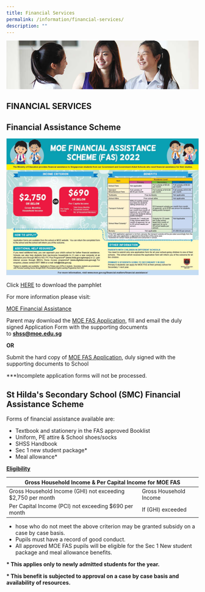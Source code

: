 ```yaml
---
title: Financial Services
permalink: /information/financial-services/
description: ""
---
```

![](/images/Information/Financial%20Services%20Banner.jpg)

FINANCIAL SERVICES
------------------

Financial Assistance Scheme
---------------------------

![](/images/Information/Financial%20Services%201.jpg)

Click [HERE](/files/MOE_FAS_Pamphlet_2022.pdf) to download the pamphlet

  

For more information please visit: 

[MOE Financial Assistance](https://www.moe.gov.sg/financial-matters/financial-assistance)

  

Parent may download the [MOE FAS Application](/files/SHSS%20MOE%20FAS%20Appln%20caa%20Sept%202021.pdf), fill and email the duly signed Application Form with the supporting documents to **[shss@moe.edu.sg](mailto:shss@moe.edu.sg)**

**OR**

  

Submit the hard copy of [MOE FAS Application](https://sthildassec.moe.edu.sg/qql/slot/u168/Information/Financial%20Service/SHSS%20MOE%20FAS%20Appln%20caa%20Sept%202021.pdf), duly signed with the supporting documents to School

  

\*\*\*Incomplete application forms will not be processed.

  

St Hilda's Secondary School (SMC) Financial Assistance Scheme
-------------------------------------------------------------

Forms of financial assistance available are:

*   Textbook and stationery in the FAS approved Booklist
*   Uniform, PE attire & School shoes/socks 
*   SHSS Handbook 
*   Sec 1 new student package\* 
*   Meal allowance\*

  
**<u>Eligibility</u>**

<table>
<thead>
  <tr>
    <th colspan="2">Gross Household Income &amp; Per Capital Income for MOE FAS</th>
  </tr>
</thead>
<tbody>
  <tr>
    <td>Gross Household Income (GHI) not exceeding $2,750 per month</td>
    <td>Gross Household Income</td>
  </tr>
  <tr>
    <td>Per Capital Income (PCI) not exceeding $690 per month</td>
    <td>If (GHI) exceeded</td>
  </tr>
</tbody>
</table>


*   hose who do not meet the above criterion may be granted subsidy on a case by case basis. 
*   Pupils must have a record of good conduct. 
*   All approved MOE FAS pupils will be eligible for the Sec 1 New student package and meal allowance benefits.

**\* This applies only to newly admitted students for the year.**

**\* This benefit is subjected to approval on a case by case basis and availability of resources.**